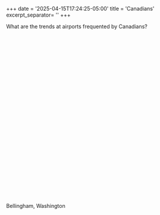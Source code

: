 +++
date = '2025-04-15T17:24:25-05:00'
title = 'Canadians'
excerpt_separator= '<!--more-->'
+++

What are the trends at airports frequented by Canadians?

<div style="min-height:437px" id="datawrapper-vis-afLE7"><script type="text/javascript" defer src="https://datawrapper.dwcdn.net/afLE7/embed.js" charset="utf-8" data-target="#datawrapper-vis-afLE7"></script><noscript><img src="https://datawrapper.dwcdn.net/afLE7/full.png" alt="" /></noscript></div>

<!--more-->

Bellingham, Washington

<div style="min-height:410px" id="datawrapper-vis-gBJjQ"><script type="text/javascript" defer src="https://datawrapper.dwcdn.net/gBJjQ/embed.js" charset="utf-8" data-target="#datawrapper-vis-gBJjQ"></script><noscript><img src="https://datawrapper.dwcdn.net/gBJjQ/full.png" alt="" /></noscript></div>

